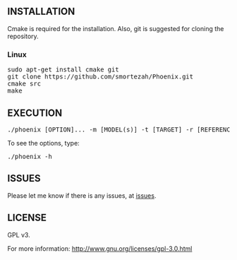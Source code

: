 <h2>INSTALLATION</h2>
Cmake is required for the installation. Also, git is suggested for cloning the repository.
<h3>Linux</h3>
<pre>
sudo apt-get install cmake git
git clone https://github.com/smortezah/Phoenix.git
cmake src
make
</pre>

<h2>EXECUTION</h2>
<pre>
./phoenix [OPTION]... -m [MODEL(s)] -t [TARGET] -r [REFERENCE]
</pre>
To see the options, type:
<pre>
./phoenix -h
</pre>

<h2>ISSUES</h2>
Please let me know if there is any issues, at <a href="https://github.com/smortezah/Phoenix/issues">issues</a>.

<h2>LICENSE</h2>
GPL v3.

For more information:
http://www.gnu.org/licenses/gpl-3.0.html
